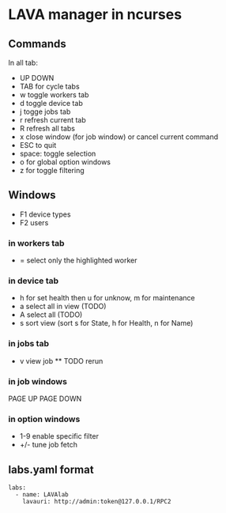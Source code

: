 # LAVA manager in ncurses

## Commands
In all tab:
* UP DOWN
* TAB for cycle tabs
* w toggle workers tab
* d toggle device tab
* j togge jobs tab
* r refresh current tab
* R refresh all tabs
* x close window (for job window) or cancel current command
* ESC to quit
* space: toggle selection
* o for global option windows
* z for toggle filtering

## Windows
* F1 device types
* F2 users

### in workers tab
* = select only the highlighted worker
### in device tab
* h for set health then u for unknow, m for maintenance
* a select all in view (TODO)
* A select all (TODO)
* s sort view (sort s for State, h for Health, n for Name)

### in jobs tab
* v view job
** TODO rerun

### in job windows
PAGE UP
PAGE DOWN

### in option windows
* 1-9 enable specific filter
* +/- tune job fetch

## labs.yaml format
```
labs:
  - name: LAVAlab
    lavauri: http://admin:token@127.0.0.1/RPC2
```
